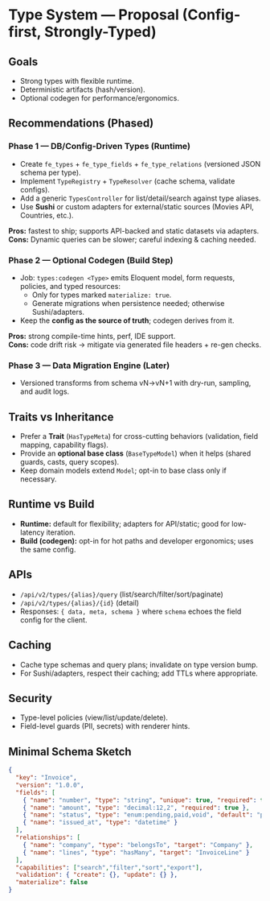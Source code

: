 # Type System — Proposal (Config-first, Strongly-Typed)

## Goals
- Strong types with flexible runtime.
- Deterministic artifacts (hash/version).
- Optional codegen for performance/ergonomics.

## Recommendations (Phased)

### Phase 1 — DB/Config-Driven Types (Runtime)
- Create `fe_types` + `fe_type_fields` + `fe_type_relations` (versioned JSON schema per type).
- Implement `TypeRegistry` + `TypeResolver` (cache schema, validate configs).
- Add a generic `TypesController` for list/detail/search against type aliases.
- Use **Sushi** or custom adapters for external/static sources (Movies API, Countries, etc.).

**Pros:** fastest to ship; supports API-backed and static datasets via adapters.  
**Cons:** Dynamic queries can be slower; careful indexing & caching needed.

### Phase 2 — Optional Codegen (Build Step)
- Job: `types:codegen <Type>` emits Eloquent model, form requests, policies, and typed resources:
  - Only for types marked `materialize: true`.
  - Generate migrations when persistence needed; otherwise Sushi/adapters.
- Keep the **config as the source of truth**; codegen derives from it.

**Pros:** strong compile-time hints, perf, IDE support.  
**Cons:** code drift risk → mitigate via generated file headers + re-gen checks.

### Phase 3 — Data Migration Engine (Later)
- Versioned transforms from schema vN→vN+1 with dry-run, sampling, and audit logs.

## Traits vs Inheritance
- Prefer a **Trait** (`HasTypeMeta`) for cross-cutting behaviors (validation, field mapping, capability flags).
- Provide an **optional base class** (`BaseTypeModel`) when it helps (shared guards, casts, query scopes).
- Keep domain models extend `Model`; opt-in to base class only if necessary.

## Runtime vs Build
- **Runtime:** default for flexibility; adapters for API/static; good for low-latency iteration.
- **Build (codegen):** opt-in for hot paths and developer ergonomics; uses the same config.

## APIs
- `/api/v2/types/{alias}/query` (list/search/filter/sort/paginate)
- `/api/v2/types/{alias}/{id}` (detail)
- Responses: `{ data, meta, schema }` where `schema` echoes the field config for the client.

## Caching
- Cache type schemas and query plans; invalidate on type version bump.
- For Sushi/adapters, respect their caching; add TTLs where appropriate.

## Security
- Type-level policies (view/list/update/delete).  
- Field-level guards (PII, secrets) with renderer hints.

## Minimal Schema Sketch
```json
{
  "key": "Invoice",
  "version": "1.0.0",
  "fields": [
    { "name": "number", "type": "string", "unique": true, "required": true },
    { "name": "amount", "type": "decimal:12,2", "required": true },
    { "name": "status", "type": "enum:pending,paid,void", "default": "pending" },
    { "name": "issued_at", "type": "datetime" }
  ],
  "relationships": [
    { "name": "company", "type": "belongsTo", "target": "Company" },
    { "name": "lines", "type": "hasMany", "target": "InvoiceLine" }
  ],
  "capabilities": ["search","filter","sort","export"],
  "validation": { "create": {}, "update": {} },
  "materialize": false
}
```
